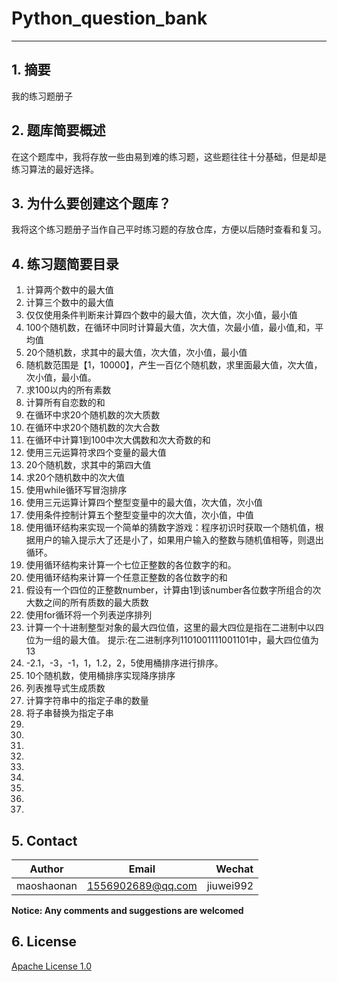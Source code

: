 # Python_question_bank
---
## 1. 摘要
我的练习题册子
## 2. 题库简要概述
在这个题库中，我将存放一些由易到难的练习题，这些题往往十分基础，但是却是练习算法的最好选择。

## 3. 为什么要创建这个题库？
我将这个练习题册子当作自己平时练习题的存放仓库，方便以后随时查看和复习。
## 4. 练习题简要目录
1. 计算两个数中的最大值
2. 计算三个数中的最大值
3. 仅仅使用条件判断来计算四个数中的最大值，次大值，次小值，最小值
4. 100个随机数，在循环中同时计算最大值，次大值，次最小值，最小值,和，平均值
5. 20个随机数，求其中的最大值，次大值，次小值，最小值
6. 随机数范围是【1，10000】，产生一百亿个随机数，求里面最大值，次大值，次小值，最小值。
7. 求100以内的所有素数
8. 计算所有自恋数的和
9. 在循环中求20个随机数的次大质数
10. 在循环中求20个随机数的次大合数
11. 在循环中计算1到100中次大偶数和次大奇数的和
12. 使用三元运算符求四个变量的最大值
13. 20个随机数，求其中的第四大值
14. 求20个随机数中的次大值
15. 使用while循环写冒泡排序
16. 使用三元运算计算四个整型变量中的最大值，次大值，次小值
17. 使用条件控制计算五个整型变量中的次大值，次小值，中值
18. 使用循环结构来实现一个简单的猜数字游戏：程序初识时获取一个随机值，根据用户的输入提示大了还是小了，如果用户输入的整数与随机值相等，则退出循环。
19. 使用循环结构来计算一个七位正整数的各位数字的和。
20. 使用循环结构来计算一个任意正整数的各位数字的和
21. 假设有一个四位的正整数number，计算由1到该number各位数字所组合的次大数之间的所有质数的最大质数
22. 使用for循环将一个列表逆序排列
23. 计算一个十进制整型对象的最大四位值，这里的最大四位是指在二进制中以四位为一组的最大值。
提示:在二进制序列1101001111001101中，最大四位值为13
24. -2.1，-3，-1，1，1.2，2，5使用桶排序进行排序。
25. 10个随机数，使用桶排序实现降序排序
26. 列表推导式生成质数
27. 计算字符串中的指定子串的数量
28. 将子串替换为指定子串
29. 
30. 
31. 
32. 
33. 
34. 
35. 
36. 
37. 



## 5. Contact

|Author          | Email            | Wechat      |
| ---------------|:----------------:| -----------:|
| maoshaonan | 1556902689@qq.com | jiuwei992 |

**Notice:  Any comments and suggestions are welcomed**

## 6. License
[Apache License 1.0](./LICENSE)
